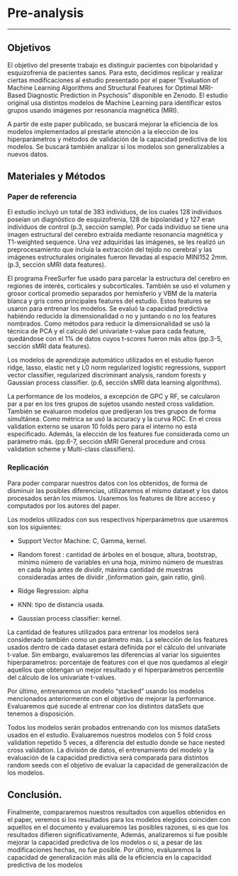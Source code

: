 # Pre-analysis
--------------

## Objetivos

El objetivo del presente trabajo es distinguir pacientes con bipolaridad y esquizofrenia de pacientes sanos. Para esto, decidimos replicar y realizar ciertas modificaciones al estudio presentado por el paper “Evaluation of Machine Learning Algorithms and Structural Features for Optimal MRI- Based Diagnostic Prediction in Psychosis” disponible en Zenodo. El estudio original usa distintos modelos de Machine Learning para identificar estos grupos usando imágenes por resonancia magnética (MRI). 

A partir de este paper publicado, se buscará mejorar la eficiencia de los modelos implementados al  prestarle atención a la elección de los hiperparámetros y métodos de validación de la capacidad predictiva de los modelos. Se buscará también analizar si los modelos son generalizables a nuevos datos. 


## Materiales y Métodos

 ### Paper de referencia

El estudio incluyó un total de 383 individuos, de los cuales 128 individuos poseían un diagnóstico de esquizofrenia, 128 de bipolaridad y 127 eran individuos de control (p.3, sección sample). Por cada individuo se tiene una imagen estructural del cerebro extraída mediante resonancia magnética y T1-weighted sequence. Una vez adquiridas las imágenes, se les realizó un preprocesamiento que incluía la extracción del tejido no cerebral y las imágenes estructurales originales fueron llevadas al espacio MINI152 2mm. (p.3, sección sMRI data features).

El programa FreeSurfer fue usado para parcelar la estructura del cerebro en regiones de interés, corticales y subcorticales. También se usó el volumen y grosor cortical promedio separados por hemisferio y VBM de la materia blanca y gris como principales features del estudio. Estos features se usaron para entrenar los modelos. Se evaluó la capacidad predictiva habiéndo reducido la dimensionalidad o no y juntando o no los features nombrados. Como métodos para reducir la dimensionalidad se usó la técnica de PCA y el calculó del univariate t-value para cada feature, quedándose con el 1% de datos cuyos t-scores fueron más altos (pp.3-5, sección sMRI data features).

Los modelos de aprendizaje automático utilizados en el estudio fueron ridge, lasso, elastic net y L0 norm regularized logistic regressions, support vector classifier, regularized discriminant analysis, random forests y Gaussian process classifier. (p.6, sección sMRI data learning algorithms).

La performance de los modelos,  a excepción de GPC y RF, se calcularon par a par en los tres grupos de sujetos usando nested cross validation. También se evaluaron modelos que predijeran los tres grupos de forma simultánea. Como métrica se usó la accuracy y la curva ROC. En el cross validation externo se usaron 10 folds pero para el interno no está especificado. Además, la elección de los features fue considerada como un parámetro más. (pp.6-7, sección sMRI General procedure and cross validation scheme y Multi-class classifiers).

 ### Replicación 

Para poder comparar nuestros datos con los obtenidos, de forma de disminuir las posibles diferencias, utilizaremos el mismo dataset y los datos procesados serán los mismos. Usaremos los features de libre acceso y computados por los autores del paper.

Los modelos utilizados con sus respectivos hiperparámetros que usaremos son los siguientes: 

 - Support Vector Machine: C, Gamma, kernel.
   
 - Random forest : cantidad de árboles en el bosque, altura, bootstrap, mínimo número de variables en una hoja, mínimo número de muestras en cada hoja antes de dividir, máxima cantidad de muestras consideradas antes de dividir ,(information gain, gain ratio, gini).
   
 - Ridge Regression:  alpha
   
 - KNN:  tipo de distancia usada.
   
 - Gaussian process classifier: kernel.

La cantidad de features utilizados para entrenar los modelos será considerado también como un parámetro más. La selección de los features usados dentro de cada dataset estará definida por el cálculo del univariate t-value. Sin embargo, evaluaremos las diferencias al variar los siguientes hiperparametros: porcentaje de features con el que nos quedamos al elegir aquellos que obtengan un mejor resultado y el hiperparámetros percentile del cálculo de los univariate t-values. 

Por último, entrenaremos un modelo “stacked” usando los modelos mencionados anteriormente con el objetivo de mejorar la performance. Evaluaremos qué sucede al entrenar con los distintos dataSets que tenemos a disposición. 

Todos los modelos serán probados entrenando con los mismos dataSets usados en el estudio. Evaluaremos nuestros modelos con 5 fold cross validation repetido 5 veces, a diferencia del estudio donde se hace nested cross validation.  La división de datos, el entrenamiento del modelo y la evaluación de la capacidad predictiva será comparada para distintos random seeds con el objetivo de evaluar la capacidad de generalización de los modelos.

## Conclusión. 

Finalmente, compararemos nuestros resultados con aquellos obtenidos en el paper, veremos si los resultados para los modelos elegidos coinciden con aquellos en el documento y evaluaremos las posibles razones, si es que los resultados difieren significativamente, Además, analizaremos si fue posible mejorar la capacidad predictiva de los modelos o si, a pesar de las modificaciones hechas, no fue posible. Por último, evaluaremos la capacidad de generalización más allá de la eficiencia en la capacidad predictiva de los modelos 

